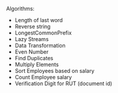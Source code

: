 Algorithms:
- Length of last word
- Reverse string
- LongestCommonPrefix
- Lazy Streams
- Data Transformation
- Even Number
- Find Duplicates
- Multiply Elements
- Sort Employees based on salary
- Count Employee salary
- Verification Digit for RUT (document id)